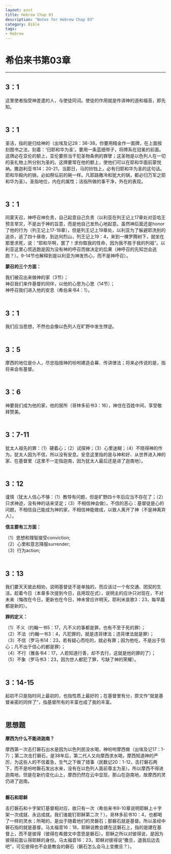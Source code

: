 ```yaml
--- 
layout: post
title: Hebrew Chap 03
description: "Notes for Hebrew Chap 03"
category: Bible
tags: 
- Hebrew
---
```


# 希伯来书第03章

----------------

## 3：1<br>

这里使者指受神差遣的人，与使徒同词。使徒的作用就是传讲神的道和福音，即先知。<br><br>

## 3：1<br>

圣洁，指的是归给神的（出埃及记28：36-38，你要用精金作一面牌，在上面按刻图书之法，刻着：‘归耶和华为圣’。要用一条蓝细带子，将牌系在冠冕的前面。这牌必在亚伦的额上，亚伦要担当干犯圣物条例的罪孽；这圣物是以色列人在一切的圣礼物上所分别为圣的。这牌要常在他的额上，使他们可以在耶和华面前蒙悦衲。撒迦利亚书14：20-21，当那日，马的铃铛上，必有归耶和华为圣的这句话。耶和华殿内的锅，必如祭坛前的碗一样。凡耶路撒冷和犹大的锅，都必归万军之耶和华为圣）。圣指地位，内在的属性；洁指所做的事干净，外在的表现。<br><br>

## 3：1<br>

同蒙天召，神呼召神负责，自己起意自己负责（以利亚在列王记上17章处对亚哈王预言旱灾，不是出于神的旨意，而是他自己发热心地起意。虽然神后面还是honor了他的行为（列王记上17-18章），但是列王记上19章处，以利亚为了躲避耶洗别的追杀，逃了四十昼夜，到达何烈山，列王记上19：4，来到一棵罗腾树下，就坐在那里求死，说：“耶和华啊，罢了！求你取我的性命，因为我不胜于我的列祖”。以利亚这里心慌逃跑是因为没有神的呼召而做决定的后果（神呼召的先知岂会逃跑？）。9-14节也解释到是以利亚为神发热心，而不是神呼召）。<br>

**蒙召的三个方面：**<br>

我们被召出来做神的家（3节）；<br>
神召我们来作基督的同伴，以他的心思为心思（14节）；<br>
神呼召我们进入他的安息（希伯来书4：1）。<br><br>

## 3：1<br>

我们应当思想，不然也会像以色列人在旷野中发生悖逆。<br><br>

## 3：5<br>

摩西的地位是仆人，尽忠指按神的吩咐建造会幕、传讲律法；将来必传说的是，指将来会有基督。<br><br>

## 3：6<br>

神要我们成为他的家，他的居所（哥林多前书3：16），神住在百姓中间，享受敬拜赞美。<br><br>

## 3：7-11<br>

犹太人祖先的罪：（1）硬着心；（2）试探神；（3）心里迷糊；（4）不晓得神的作为。犹太人因为不信，所以没有安息。安息这里指的是与神和好、从世界进入神的家、在基督里（这里不一定指迦南，因为犹太人最后还是进了迦南地）。<br><br>

## 3：12<br>

谨慎（犹太人信心不够：（1）教导有问题，但是旷野四十年后应当不存在了；（2）只求神迹，没有神的话来坚定；（3）不相信神会做）。不信的恶心：基督徒是心的问题，不相信自己能成为神的家，不相信神能做成，以致人离开了神（不是神离弃人）。<br>

**信主要有三方面：**<br>

（1）思想和理智接受conviction;<br>
（2）心里和意志降服surrender;<br>
（3）行为action;<br><br>

## 3：13<br>

我们要天天彼此相劝，说明基督徒不是单独的，而应该过一个有交通、团契的生活。趁着今日（本章多次提到今日，且用现在式），说明主的应许只对现在，不对未来（悔改在今日，更新也在今日，神未曾应许明天。耶利米哀歌3：23，每早晨都是新的）。<br>

**罪的定义：**<br>

（1）不义（约翰一书5：17，凡不义的事都是罪，也有不至于死的罪）；<br>
（2）不法（约翰一书3：4，凡犯罪的，就是违背律法；违背律法就是罪）；<br>
（3）不信（罗马书14：23，若有疑心而吃的，就必有罪；因为他吃，不是出于信心；凡不出于信心的都是罪）；<br>
（4）不行（雅各书4：17，人若知道行善，却不去行，这就是他的罪的了）；<br>
（5）不象（罗马书3：23，因为世人都犯了罪，亏缺了神的荣耀）。<br><br>

## 3：14-15<br>

起初不只是指时间上最初的，也指性质上最好的；在基督里有分，原文作“就是基督亲密的同伴了”，指基督所有的丰富也成了我的丰富。<br><br>

## 思想题<br>

**摩西为什么不能进迦南？**<br>

摩西第一次击打磐石出水是因为以色列民没水喝，神吩咐摩西做（出埃及记17：1-7）；第二次击打磐石，是38年后，第二代人又向摩西求水喝，摩西知道神的严厉，为这些人的不信着急，生气之下做了错事（民数记20：1-12，击打磐石两下，而不是吩咐磐石发出水来，没有在以色列人面前尊主为圣）。所以摩西不得进迦南地，但是在新约变化山上，摩西仍然在云中显现，那山在迦南地，故摩西的灵仍进了迦南。<br><br>

**磐石和耶稣**<br>

击打磐石和十字架钉基督相对应，故只有一次（希伯来书9-10章说明耶稣上十字架一次成就、永远成就。我们谁能钉耶稣第二次？）。哥林多前书10：4，也都喝了一样的灵水；所喝的，是出于随着他们的灵磐石；那磐石就是基督。所以圣经中磐石指的就是基督。马太福音16：18，耶稣说教会建在这磐石上，指的是建在基督上，而不是彼得（彼得在希腊文中意思是磐石）。耶稣之所以对彼得说，是因为彼得前面认得耶稣的身份。马太福音16：23，耶稣对彼得说“撒旦，退我后边去吧”，可见彼得也不会是教会的磐石（磐石怎么会马上变撒旦？）。
